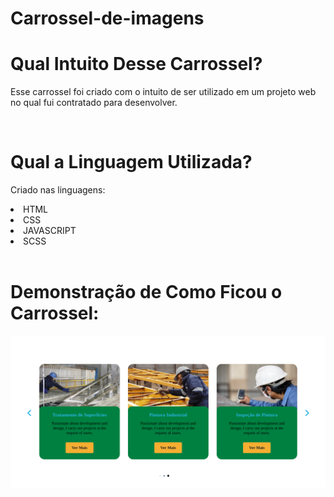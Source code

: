 # Carrossel-de-imagens

<H1> Qual Intuito Desse Carrossel? </H1>
<p> Esse carrossel foi criado com o intuito de ser utilizado em um projeto web no qual fui contratado para desenvolver. </p>

<br>

<H1> Qual a Linguagem Utilizada? </H1>
<p> Criado nas linguagens:
<li> HTML </li>
<li> CSS </li>
<li> JAVASCRIPT </li>
<li> SCSS </li>

<br>

<H1>Demonstração de Como Ficou o Carrossel:</H1>
<img src="resultado.png" alt="resultado do Carrossel">